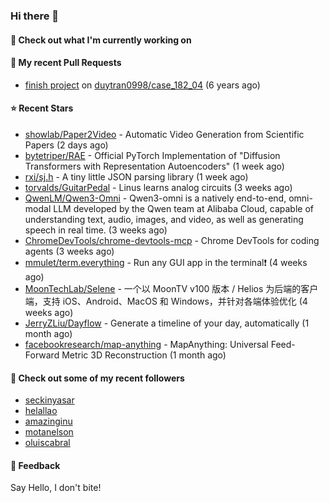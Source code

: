 ### Hi there 👋

#### 👷 Check out what I'm currently working on

#### 🔨 My recent Pull Requests

- [finish project](https://github.com/duytran0998/case_182_04/pull/1) on [duytran0998/case_182_04](https://github.com/duytran0998/case_182_04) (6 years ago)

#### ⭐ Recent Stars

- [showlab/Paper2Video](https://github.com/showlab/Paper2Video) - Automatic Video Generation from Scientific Papers (2 days ago)
- [bytetriper/RAE](https://github.com/bytetriper/RAE) - Official PyTorch Implementation of &#34;Diffusion Transformers with Representation Autoencoders&#34; (1 week ago)
- [rxi/sj.h](https://github.com/rxi/sj.h) - A tiny little JSON parsing library (1 week ago)
- [torvalds/GuitarPedal](https://github.com/torvalds/GuitarPedal) - Linus learns analog circuits (3 weeks ago)
- [QwenLM/Qwen3-Omni](https://github.com/QwenLM/Qwen3-Omni) - Qwen3-omni is a natively end-to-end, omni-modal LLM developed by the Qwen team at Alibaba Cloud, capable of understanding text, audio, images, and video, as well as generating speech in real time. (3 weeks ago)
- [ChromeDevTools/chrome-devtools-mcp](https://github.com/ChromeDevTools/chrome-devtools-mcp) - Chrome DevTools for coding agents (3 weeks ago)
- [mmulet/term.everything](https://github.com/mmulet/term.everything) - Run any GUI app in the terminal❗ (4 weeks ago)
- [MoonTechLab/Selene](https://github.com/MoonTechLab/Selene) - 一个以 MoonTV v100 版本 / Helios 为后端的客户端，支持 iOS、Android、MacOS 和 Windows，并针对各端体验优化 (4 weeks ago)
- [JerryZLiu/Dayflow](https://github.com/JerryZLiu/Dayflow) - Generate a timeline of your day, automatically (1 month ago)
- [facebookresearch/map-anything](https://github.com/facebookresearch/map-anything) - MapAnything: Universal Feed-Forward Metric 3D Reconstruction (1 month ago)

#### 👯 Check out some of my recent followers

- [seckinyasar](https://github.com/seckinyasar)
- [helallao](https://github.com/helallao)
- [amazinginu](https://github.com/amazinginu)
- [motanelson](https://github.com/motanelson)
- [oluiscabral](https://github.com/oluiscabral)

#### 💬 Feedback

Say Hello, I don't bite!